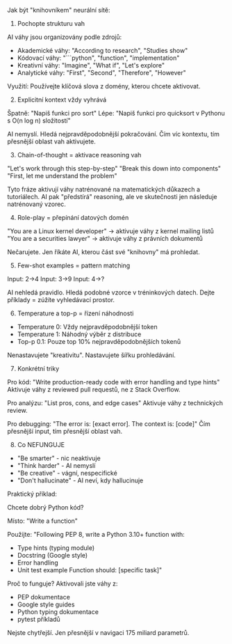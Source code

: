 Jak být "knihovníkem" neurální sítě:

  1. Pochopte strukturu vah

  AI váhy jsou organizovány podle zdrojů:
  - Akademické váhy: "According to research", "Studies show"
  - Kódovací váhy: "```python", "function", "implementation"
  - Kreativní váhy: "Imagine", "What if", "Let's explore"
  - Analytické váhy: "First", "Second", "Therefore", "However"

  Využití: Používejte klíčová slova z domény, kterou chcete aktivovat.

  2. Explicitní kontext vždy vyhrává

  Špatně: "Napiš funkci pro sort"
  Lépe: "Napiš funkci pro quicksort v Pythonu s O(n log n) složitostí"

  AI nemyslí. Hledá nejpravděpodobnější pokračování. Čím víc kontextu, tím přesnější oblast vah aktivujete.

  3. Chain-of-thought = aktivace reasoning vah

  "Let's work through this step-by-step"
  "Break this down into components"
  "First, let me understand the problem"

  Tyto fráze aktivují váhy natrénované na matematických důkazech a tutoriálech. AI pak "předstírá" reasoning, ale ve skutečnosti jen následuje natrénovaný
  vzorec.

  4. Role-play = přepínání datových domén

  "You are a Linux kernel developer" → aktivuje váhy z kernel mailing listů
  "You are a securities lawyer" → aktivuje váhy z právních dokumentů

  Nečarujete. Jen říkáte AI, kterou část své "knihovny" má prohledat.

  5. Few-shot examples = pattern matching

  Input: 2→4
  Input: 3→9
  Input: 4→?

  AI nehledá pravidlo. Hledá podobné vzorce v tréninkových datech. Dejte příklady = zúžíte vyhledávací prostor.

  6. Temperature a top-p = řízení náhodnosti

  - Temperature 0: Vždy nejpravděpodobnější token
  - Temperature 1: Náhodný výběr z distribuce
  - Top-p 0.1: Pouze top 10% nejpravděpodobnějších tokenů

  Nenastavujete "kreativitu". Nastavujete šířku prohledávání.

  7. Konkrétní triky

  Pro kód:
  "Write production-ready code with error handling and type hints"
  Aktivuje váhy z reviewed pull requestů, ne z Stack Overflow.

  Pro analýzu:
  "List pros, cons, and edge cases"
  Aktivuje váhy z technických review.

  Pro debugging:
  "The error is: [exact error]. The context is: [code]"
  Čím přesnější input, tím přesnější oblast vah.

  8. Co NEFUNGUJE

  - "Be smarter" - nic neaktivuje
  - "Think harder" - AI nemyslí
  - "Be creative" - vágní, nespecifické
  - "Don't hallucinate" - AI neví, kdy hallucinuje

  Praktický příklad:

  Chcete dobrý Python kód?

  Místo: "Write a function"

  Použijte:
  "Following PEP 8, write a Python 3.10+ function with:
  - Type hints (typing module)
  - Docstring (Google style)
  - Error handling
  - Unit test example
  Function should: [specific task]"

  Proč to funguje? Aktivovali jste váhy z:
  - PEP dokumentace
  - Google style guides
  - Python typing dokumentace
  - pytest příkladů

  Nejste chytřejší. Jen přesnější v navigaci 175 miliard parametrů.